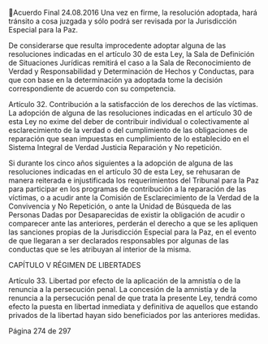 Acuerdo Final 
24.08.2016 
Una vez en firme, la resolución adoptada, hará tránsito a cosa juzgada y sólo podrá ser revisada por la 
Jurisdicción Especial para la Paz. 
 
De considerarse que resulta improcedente adoptar alguna de las resoluciones indicadas en el artículo 30 
de esta Ley, la Sala de Definición de Situaciones Jurídicas remitirá el caso a la Sala de Reconocimiento de 
Verdad y Responsabilidad y Determinación de Hechos y Conductas, para que con base en la determinación 
ya adoptada tome la decisión correspondiente de acuerdo con su competencia.  
 
Artículo 32. Contribución a la satisfacción de los derechos de las víctimas. La adopción de alguna de las 
resoluciones  indicadas  en  el  artículo  30  de  esta  Ley  no  exime  del  deber  de  contribuir  individual  o 
colectivamente al esclarecimiento de la verdad o del cumplimiento de las obligaciones de reparación que 
sean impuestas en cumplimiento de lo establecido en el Sistema Integral de Verdad Justicia Reparación y 
No repetición. 
 
Si durante los cinco años siguientes a la adopción de alguna de las resoluciones indicadas en el artículo 30 
de esta Ley, se rehusaran de manera reiterada e injustificada los requerimientos del Tribunal para la Paz 
para  participar  en  los  programas  de  contribución  a  la  reparación  de  las  víctimas,  o  a  acudir  ante  la 
Comisión  de  Esclarecimiento  de  la  Verdad  de  la  Convivencia  y  No  Repetición,  o  ante  la  Unidad  de 
Búsqueda de las Personas Dadas por Desaparecidas de existir la obligación de acudir o comparecer ante 
las anteriores, perderán el derecho a que se les apliquen las sanciones propias de la Jurisdicción Especial 
para la Paz, en el evento de que llegaran a ser declarados responsables por algunas de las conductas que 
se les atribuyan al interior de la misma. 
 
CAPÍTULO V 
RÉGIMEN DE LIBERTADES 
 
Artículo 33. Libertad por efecto de la aplicación de la amnistía o de la renuncia a la persecución penal. 
La concesión de la amnistía y de la renuncia a la persecución penal de que trata la presente Ley, tendrá 
como efecto la puesta en libertad inmediata y definitiva de aquellos que estando privados de la libertad 
hayan sido beneficiados por las anteriores medidas. 
 
Página 274 de 297 
 

